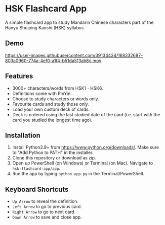 # HSK Flashcard App
 A simple flashcard app to study Mandarin Chinese characters part of the Hanyu Shuiping Kaoshi (HSK) syllabus.

## Demo



https://user-images.githubusercontent.com/39134434/168332687-803a0960-774a-4ef0-a1f4-b51da513ab8c.mov


## Features
- 3000+ characters/words from HSK1 - HSK6.
- Definitions come with PinYin.
- Choose to study characters or words only.
- Favourite cards and study those only.
- Load your own custom deck of cards.
- Deck is ordered using the last studied date of the card (i.e. start with the card you studied the longest time ago).

## Installation
1. Install Python3.9+ from https://www.python.org/downloads/. Make sure to "Add Python to PATH" in the installer.
2. Clone this repository or download as zip.
3. Open up PowerShell (on Windows) or Terminal (on Mac). Navigate to `hsk-flashcard-app/app`.
4. Run the app by typing `python app.py` in the Terminal/PowerShell.

## Keyboard Shortcuts
 - `Up Arrow` to reveal the definition.
 - `Left Arrow` to go to previous card.
 - `Right Arrow` to go to next card.
 - `Down Arrow` to save and close app.
